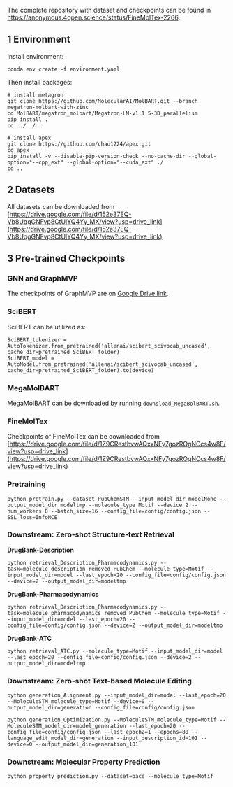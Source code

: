 
The complete repository with dataset and checkpoints can be found in https://anonymous.4open.science/status/FineMolTex-2266.

## 1 Environment

Install environment:

```
conda env create -f environment.yaml
```

Then install packages:
```
# install metagron
git clone https://github.com/MolecularAI/MolBART.git --branch megatron-molbart-with-zinc
cd MolBART/megatron_molbart/Megatron-LM-v1.1.5-3D_parallelism
pip install .
cd ../../..

# install apex
git clone https://github.com/chao1224/apex.git
cd apex
pip install -v --disable-pip-version-check --no-cache-dir --global-option="--cpp_ext" --global-option="--cuda_ext" ./
cd ..
```

## 2 Datasets

All datasets can be downloaded from [https://drive.google.com/file/d/152e37EQ-Vb8UqgGNFvp8CtUlYQ4Yy_MX/view?usp=drive_link](https://drive.google.com/file/d/152e37EQ-Vb8UqgGNFvp8CtUlYQ4Yy_MX/view?usp=drive_link)

## 3 Pre-trained Checkpoints

### GNN and GraphMVP

The checkpoints of GraphMVP are on [Google Drive link](https://drive.google.com/drive/u/1/folders/1uPsBiQF3bfeCAXSDd4JfyXiTh-qxYfu6).

### SciBERT
SciBERT can be utilized as:
```
SciBERT_tokenizer = AutoTokenizer.from_pretrained('allenai/scibert_scivocab_uncased', cache_dir=pretrained_SciBERT_folder)
SciBERT_model = AutoModel.from_pretrained('allenai/scibert_scivocab_uncased', cache_dir=pretrained_SciBERT_folder).to(device)
```

### MegaMolBART
MegaMolBART can be downloaded by running `downsload_MegaBolBART.sh`.

### FineMolTex

Checkpoints of FineMolTex can be downloaded from [https://drive.google.com/file/d/1Z9CRestbvwAQxxNFy7gozROgNCcs4w8F/view?usp=drive_link](https://drive.google.com/file/d/1Z9CRestbvwAQxxNFy7gozROgNCcs4w8F/view?usp=drive_link)

### Pretraining

```
python pretrain.py --dataset PubChemSTM --input_model_dir modelNone --output_model_dir modeltmp --molecule_type Motif --device 2 --num_workers 8 --batch_size=16 --config_file=config/config.json --SSL_loss=InfoNCE
```

### Downstream: Zero-shot Structure-text Retrieval

**DrugBank-Description**

```
python retrieval_Description_Pharmacodynamics.py --task=molecule_description_removed_PubChem --molecule_type=Motif --input_model_dir=model --last_epoch=20 --config_file=config/config.json --device=2 --output_model_dir=modeltmp
```

**DrugBank-Pharmacodynamics**

```
python retrieval_Description_Pharmacodynamics.py --task=molecule_pharmacodynamics_removed_PubChem --molecule_type=Motif --input_model_dir=model --last_epoch=20 --config_file=config/config.json --device=2 --output_model_dir=modeltmp
```

**DrugBank-ATC**

```
python retrieval_ATC.py --molecule_type=Motif --input_model_dir=model --last_epoch=20 --config_file=config/config.json --device=2 --output_model_dir=modeltmp
```

### Downstream: Zero-shot Text-based Molecule Editing

```
python generation_Alignment.py --input_model_dir=model --last_epoch=20 --MoleculeSTM_molecule_type=Motif --device=0 --output_model_dir=generation --config_file=config/config.json

python generation_Optimization.py --MoleculeSTM_molecule_type=Motif --MoleculeSTM_model_dir=model_generation --last_epoch=20 --config_file=config/config.json --last_epoch2=1 --epochs=80 --language_edit_model_dir=generation --input_description_id=101 --device=0 --output_model_dir=generation_101
```

### Downstream: Molecular Property Prediction

```
python property_prediction.py --dataset=bace --molecule_type=Motif
```



